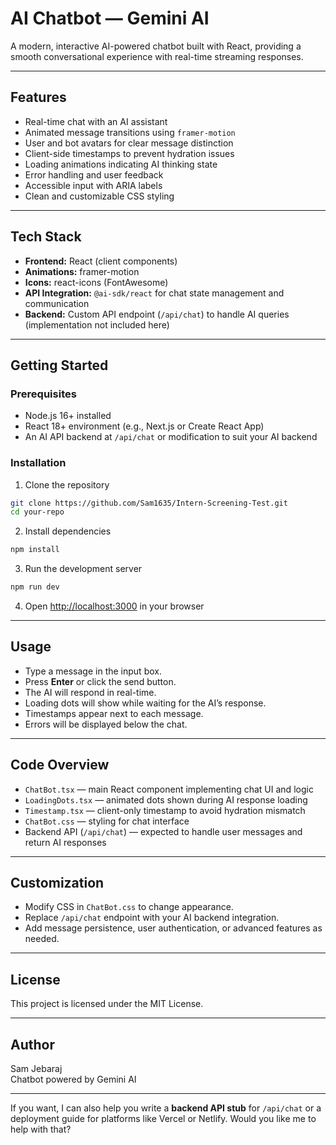 # AI Chatbot — Gemini AI

A modern, interactive AI-powered chatbot built with React, providing a smooth conversational experience with real-time streaming responses.

---

## Features

- Real-time chat with an AI assistant
- Animated message transitions using `framer-motion`
- User and bot avatars for clear message distinction
- Client-side timestamps to prevent hydration issues
- Loading animations indicating AI thinking state
- Error handling and user feedback
- Accessible input with ARIA labels
- Clean and customizable CSS styling

---

## Tech Stack

- **Frontend:** React (client components)
- **Animations:** framer-motion
- **Icons:** react-icons (FontAwesome)
- **API Integration:** `@ai-sdk/react` for chat state management and communication
- **Backend:** Custom API endpoint (`/api/chat`) to handle AI queries (implementation not included here)

---

## Getting Started

### Prerequisites

- Node.js 16+ installed
- React 18+ environment (e.g., Next.js or Create React App)
- An AI API backend at `/api/chat` or modification to suit your AI backend

### Installation

1. Clone the repository

```bash
git clone https://github.com/Sam1635/Intern-Screening-Test.git
cd your-repo
```

2. Install dependencies

```bash
npm install
```

3. Run the development server

```bash
npm run dev
```

4. Open [http://localhost:3000](http://localhost:3000/chat) in your browser

---

## Usage

- Type a message in the input box.
- Press **Enter** or click the send button.
- The AI will respond in real-time.
- Loading dots will show while waiting for the AI’s response.
- Timestamps appear next to each message.
- Errors will be displayed below the chat.

---

## Code Overview

- `ChatBot.tsx` — main React component implementing chat UI and logic
- `LoadingDots.tsx` — animated dots shown during AI response loading
- `Timestamp.tsx` — client-only timestamp to avoid hydration mismatch
- `ChatBot.css` — styling for chat interface
- Backend API (`/api/chat`) — expected to handle user messages and return AI responses

---

## Customization

- Modify CSS in `ChatBot.css` to change appearance.
- Replace `/api/chat` endpoint with your AI backend integration.
- Add message persistence, user authentication, or advanced features as needed.

---

## License

This project is licensed under the MIT License.

---

## Author

Sam Jebaraj  
Chatbot powered by Gemini AI

---

If you want, I can also help you write a **backend API stub** for `/api/chat` or a deployment guide for platforms like Vercel or Netlify. Would you like me to help with that?
